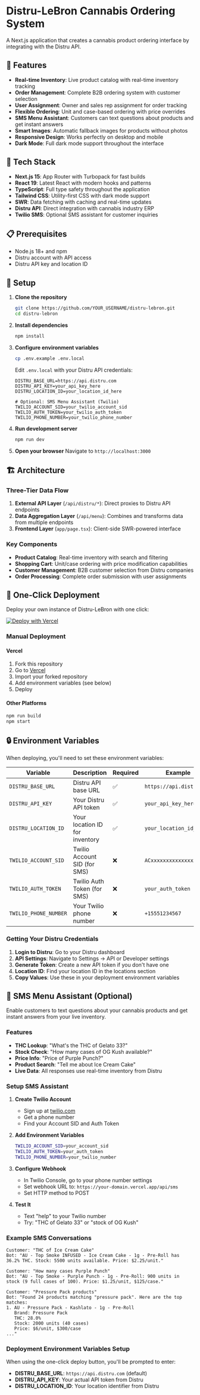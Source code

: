 # Distru-LeBron Cannabis Ordering System

A Next.js application that creates a cannabis product ordering interface by integrating with the Distru API.

## 🌟 Features

- **Real-time Inventory**: Live product catalog with real-time inventory tracking
- **Order Management**: Complete B2B ordering system with customer selection
- **User Assignment**: Owner and sales rep assignment for order tracking
- **Flexible Ordering**: Unit and case-based ordering with price overrides
- **SMS Menu Assistant**: Customers can text questions about products and get instant answers
- **Smart Images**: Automatic fallback images for products without photos
- **Responsive Design**: Works perfectly on desktop and mobile
- **Dark Mode**: Full dark mode support throughout the interface

## 🚀 Tech Stack

- **Next.js 15**: App Router with Turbopack for fast builds
- **React 19**: Latest React with modern hooks and patterns
- **TypeScript**: Full type safety throughout the application
- **Tailwind CSS**: Utility-first CSS with dark mode support
- **SWR**: Data fetching with caching and real-time updates
- **Distru API**: Direct integration with cannabis industry ERP
- **Twilio SMS**: Optional SMS assistant for customer inquiries

## 📋 Prerequisites

- Node.js 18+ and npm
- Distru account with API access
- Distru API key and location ID

## 🔧 Setup

1. **Clone the repository**
   ```bash
   git clone https://github.com/YOUR_USERNAME/distru-lebron.git
   cd distru-lebron
   ```

2. **Install dependencies**
   ```bash
   npm install
   ```

3. **Configure environment variables**
   ```bash
   cp .env.example .env.local
   ```
   Edit `.env.local` with your Distru API credentials:
   ```
   DISTRU_BASE_URL=https://api.distru.com
   DISTRU_API_KEY=your_api_key_here
   DISTRU_LOCATION_ID=your_location_id_here
   
   # Optional: SMS Menu Assistant (Twilio)
   TWILIO_ACCOUNT_SID=your_twilio_account_sid
   TWILIO_AUTH_TOKEN=your_twilio_auth_token
   TWILIO_PHONE_NUMBER=your_twilio_phone_number
   ```

4. **Run development server**
   ```bash
   npm run dev
   ```

5. **Open your browser**
   Navigate to `http://localhost:3000`

## 🏗️ Architecture

### Three-Tier Data Flow
1. **External API Layer** (`/api/distru/*`): Direct proxies to Distru API endpoints
2. **Data Aggregation Layer** (`/api/menu`): Combines and transforms data from multiple endpoints
3. **Frontend Layer** (`app/page.tsx`): Client-side SWR-powered interface

### Key Components
- **Product Catalog**: Real-time inventory with search and filtering
- **Shopping Cart**: Unit/case ordering with price modification capabilities
- **Customer Management**: B2B customer selection from Distru companies
- **Order Processing**: Complete order submission with user assignments

## 🚀 One-Click Deployment

Deploy your own instance of Distru-LeBron with one click:

[![Deploy with Vercel](https://vercel.com/button)](https://vercel.com/new/clone?repository-url=https%3A%2F%2Fgithub.com%2FDuckfarmer79%2Fdistru-lebron&env=DISTRU_BASE_URL,DISTRU_API_KEY,DISTRU_LOCATION_ID&envDescription=Distru%20API%20credentials%20required%20for%20the%20cannabis%20ordering%20system&envLink=https%3A%2F%2Fgithub.com%2FDuckfarmer79%2Fdistru-lebron%23environment-variables&project-name=distru-lebron&repository-name=distru-lebron)

### Manual Deployment

#### Vercel
1. Fork this repository
2. Go to [Vercel](https://vercel.com/new)
3. Import your forked repository
4. Add environment variables (see below)
5. Deploy

#### Other Platforms
```bash
npm run build
npm start
```

## 🔒 Environment Variables

When deploying, you'll need to set these environment variables:

| Variable | Description | Required | Example |
|----------|-------------|----------|---------|
| `DISTRU_BASE_URL` | Distru API base URL | ✅ | `https://api.distru.com` |
| `DISTRU_API_KEY` | Your Distru API token | ✅ | `your_api_key_here` |
| `DISTRU_LOCATION_ID` | Your location ID for inventory | ✅ | `your_location_id_here` |
| `TWILIO_ACCOUNT_SID` | Twilio Account SID (for SMS) | ❌ | `ACxxxxxxxxxxxxxxxx` |
| `TWILIO_AUTH_TOKEN` | Twilio Auth Token (for SMS) | ❌ | `your_auth_token` |
| `TWILIO_PHONE_NUMBER` | Your Twilio phone number | ❌ | `+15551234567` |

### Getting Your Distru Credentials

1. **Login to Distru**: Go to your Distru dashboard
2. **API Settings**: Navigate to Settings → API or Developer settings
3. **Generate Token**: Create a new API token if you don't have one
4. **Location ID**: Find your location ID in the locations section
5. **Copy Values**: Use these in your deployment environment variables

## 📱 SMS Menu Assistant (Optional)

Enable customers to text questions about your cannabis products and get instant answers from your live inventory.

### Features
- **THC Lookup**: "What's the THC of Gelato 33?"
- **Stock Check**: "How many cases of OG Kush available?"
- **Price Info**: "Price of Purple Punch?"
- **Product Search**: "Tell me about Ice Cream Cake"
- **Live Data**: All responses use real-time inventory from Distru

### Setup SMS Assistant

1. **Create Twilio Account**
   - Sign up at [twilio.com](https://www.twilio.com)
   - Get a phone number
   - Find your Account SID and Auth Token

2. **Add Environment Variables**
   ```bash
   TWILIO_ACCOUNT_SID=your_account_sid
   TWILIO_AUTH_TOKEN=your_auth_token
   TWILIO_PHONE_NUMBER=your_twilio_number
   ```

3. **Configure Webhook**
   - In Twilio Console, go to your phone number settings
   - Set webhook URL to: `https://your-domain.vercel.app/api/sms`
   - Set HTTP method to POST

4. **Test It**
   - Text "help" to your Twilio number
   - Try: "THC of Gelato 33" or "stock of OG Kush"

### Example SMS Conversations

```
Customer: "THC of Ice Cream Cake"
Bot: "AU - Top Smoke INFUSED - Ice Cream Cake - 1g - Pre-Roll has 36.2% THC. Stock: 5500 units available. Price: $2.25/unit."

Customer: "How many cases Purple Punch"
Bot: "AU - Top Smoke - Purple Punch - 1g - Pre-Roll: 900 units in stock (9 full cases of 100). Price: $1.25/unit, $125/case."

Customer: "Pressure Pack products"
Bot: "Found 24 products matching "pressure pack". Here are the top matches:
1. AU - Pressure Pack - Kashlato - 1g - Pre-Roll
   Brand: Pressure Pack
   THC: 28.0%
   Stock: 2000 units (40 cases)
   Price: $6/unit, $300/case
..."
```

### Deployment Environment Variables Setup

When using the one-click deploy button, you'll be prompted to enter:
- **DISTRU_BASE_URL**: `https://api.distru.com` (default)
- **DISTRU_API_KEY**: Your actual API token from Distru
- **DISTRU_LOCATION_ID**: Your location identifier from Distru
